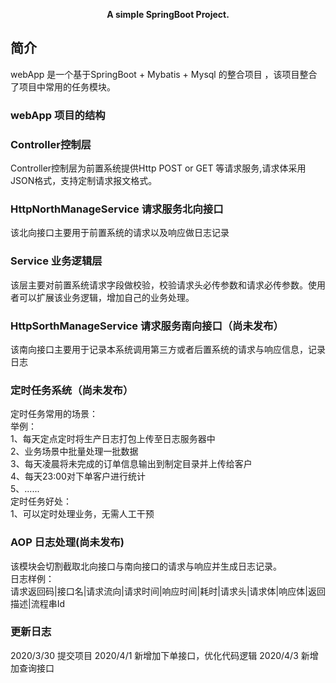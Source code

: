 <p align="center">
	<strong>A simple SpringBoot Project.</strong>
</p>
<p align="center">

## 简介
webApp 是一个基于SpringBoot + Mybatis + Mysql 的整合项目 ，该项目整合了项目中常用的任务模块。

### webApp 项目的结构

### Controller控制层 
Controller控制层为前置系统提供Http POST or GET 等请求服务,请求体采用JSON格式，支持定制请求报文格式。

### HttpNorthManageService 请求服务北向接口
该北向接口主要用于前置系统的请求以及响应做日志记录

### Service 业务逻辑层
该层主要对前置系统请求字段做校验，校验请求头必传参数和请求必传参数。使用者可以扩展该业务逻辑，增加自己的业务处理。

### HttpSorthManageService 请求服务南向接口（尚未发布）
该南向接口主要用于记录本系统调用第三方或者后置系统的请求与响应信息，记录日志

### 定时任务系统（尚未发布）
定时任务常用的场景：<br>
举例：<br>
1、每天定点定时将生产日志打包上传至日志服务器中<br>
2、业务场景中批量处理一批数据<br>
3、每天凌晨将未完成的订单信息输出到制定目录并上传给客户<br>
4、每天23:00对下单客户进行统计<br>
5、......<br>
定时任务好处：<br>
1、可以定时处理业务，无需人工干预<br>

### AOP 日志处理(尚未发布)
该模块会切割截取北向接口与南向接口的请求与响应并生成日志记录。<br>
日志样例：<br>
请求返回码|接口名|请求流向|请求时间|响应时间|耗时|请求头|请求体|响应体|返回描述|流程串Id <br>

### 更新日志
2020/3/30 提交项目
2020/4/1 新增加下单接口，优化代码逻辑
2020/4/3 新增加查询接口





